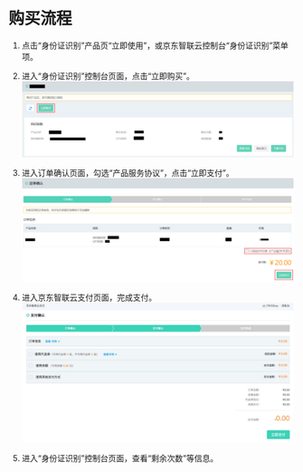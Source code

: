 # 购买流程



1.	点击“身份证识别”产品页“立即使用”，或京东智联云控制台“身份证识别”菜单项。


2.	进入“身份证识别”控制台页面，点击“立即购买”。
 ![1.png](../../../../image/AI-and-Machine-Learning/share-picture/1.png)

3.	进入订单确认页面，勾选“产品服务协议”，点击“立即支付”。
  ![2.png](../../../../image/AI-and-Machine-Learning/share-picture/2.png)

4.	进入京东智联云支付页面，完成支付。
  ![3.png](../../../../image/AI-and-Machine-Learning/share-picture/3.png)

5.	进入“身份证识别”控制台页面，查看“剩余次数”等信息。

